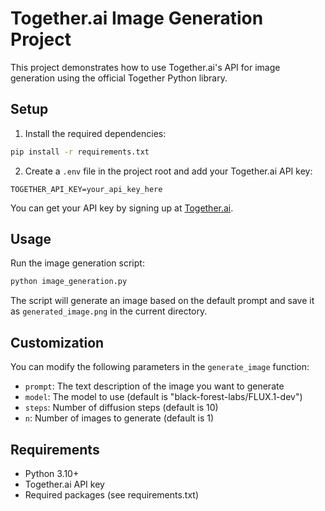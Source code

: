 # Together.ai Image Generation Project

This project demonstrates how to use Together.ai's API for image generation using the official Together Python library.

## Setup

1. Install the required dependencies:
```bash
pip install -r requirements.txt
```

2. Create a `.env` file in the project root and add your Together.ai API key:
```
TOGETHER_API_KEY=your_api_key_here
```

You can get your API key by signing up at [Together.ai](https://www.together.ai/).

## Usage

Run the image generation script:
```bash
python image_generation.py
```

The script will generate an image based on the default prompt and save it as `generated_image.png` in the current directory.

## Customization

You can modify the following parameters in the `generate_image` function:
- `prompt`: The text description of the image you want to generate
- `model`: The model to use (default is "black-forest-labs/FLUX.1-dev")
- `steps`: Number of diffusion steps (default is 10)
- `n`: Number of images to generate (default is 1)

## Requirements

- Python 3.10+
- Together.ai API key
- Required packages (see requirements.txt)
